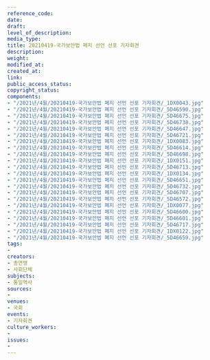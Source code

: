 ```yaml
---
reference_code: 
date: 
draft: 
level_of_description: 
media_type: 
title: 20210419-국가보안법 폐지 선언 선포 기자회견
description: 
weight: 
modified_at: 
created_at: 
link: 
public_access_status: 
copyright_status: 
components:
- "/2021년/4월/20210419-국가보안법 폐지 선언 선포 기자회견/_1DX0043.jpg"
- "/2021년/4월/20210419-국가보안법 폐지 선언 선포 기자회견/_5D46590.jpg"
- "/2021년/4월/20210419-국가보안법 폐지 선언 선포 기자회견/_5D46675.jpg"
- "/2021년/4월/20210419-국가보안법 폐지 선언 선포 기자회견/_5D46738.jpg"
- "/2021년/4월/20210419-국가보안법 폐지 선언 선포 기자회견/_5D46647.jpg"
- "/2021년/4월/20210419-국가보안법 폐지 선언 선포 기자회견/_5D46721.jpg"
- "/2021년/4월/20210419-국가보안법 폐지 선언 선포 기자회견/_1DX0083.jpg"
- "/2021년/4월/20210419-국가보안법 폐지 선언 선포 기자회견/_5D46614.jpg"
- "/2021년/4월/20210419-국가보안법 폐지 선언 선포 기자회견/_5D46698.jpg"
- "/2021년/4월/20210419-국가보안법 폐지 선언 선포 기자회견/_1DX0151.jpg"
- "/2021년/4월/20210419-국가보안법 폐지 선언 선포 기자회견/_5D46713.jpg"
- "/2021년/4월/20210419-국가보안법 폐지 선언 선포 기자회견/_1DX0134.jpg"
- "/2021년/4월/20210419-국가보안법 폐지 선언 선포 기자회견/_5D46651.jpg"
- "/2021년/4월/20210419-국가보안법 폐지 선언 선포 기자회견/_5D46732.jpg"
- "/2021년/4월/20210419-국가보안법 폐지 선언 선포 기자회견/_5D46707.jpg"
- "/2021년/4월/20210419-국가보안법 폐지 선언 선포 기자회견/_5D46572.jpg"
- "/2021년/4월/20210419-국가보안법 폐지 선언 선포 기자회견/_1DX0077.jpg"
- "/2021년/4월/20210419-국가보안법 폐지 선언 선포 기자회견/_5D46600.jpg"
- "/2021년/4월/20210419-국가보안법 폐지 선언 선포 기자회견/_5D46601.jpg"
- "/2021년/4월/20210419-국가보안법 폐지 선언 선포 기자회견/_5D46717.jpg"
- "/2021년/4월/20210419-국가보안법 폐지 선언 선포 기자회견/_1DX0122.jpg"
- "/2021년/4월/20210419-국가보안법 폐지 선언 선포 기자회견/_5D46659.jpg"
tags:
- 
creators:
- 총연맹
- 사회단체
subjects:
- 통일역사
sources:
- 
venues:
- 국회
events:
- 기자회견
culture_workers:
- 
issues:
- 
---
```

